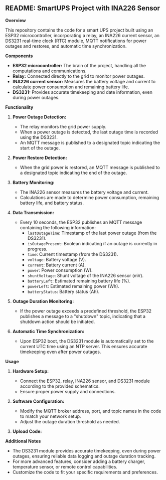 ## **README: SmartUPS Project with INA226 Sensor**

**Overview**

This repository contains the code for a smart UPS project built using an ESP32 microcontroller, incorporating a relay, an INA226 current sensor, an DS3231 real-time clock (RTC) module, MQTT notifications for power outages and restores, and automatic time synchronization.

**Components**

* **ESP32 microcontroller:** The brain of the project, handling all the computations and communications.
* **Relay:** Connected directly to the grid to monitor power outages.
* **INA226 current sensor:** Measures the battery voltage and current to calculate power consumption and remaining battery life.
* **DS3231:** Provides accurate timekeeping and date information, even during power outages.

**Functionality**

1. **Power Outage Detection:**
    * The relay monitors the grid power supply.
    * When a power outage is detected, the last outage time is recorded using the DS3231.
    * An MQTT message is published to a designated topic indicating the start of the outage.

2. **Power Restore Detection:**
    * When the grid power is restored, an MQTT message is published to a designated topic indicating the end of the outage.

3. **Battery Monitoring:**
   * The INA226 sensor measures the battery voltage and current.
   * Calculations are made to determine power consumption, remaining battery life, and battery status.

4. **Data Transmission:**
   * Every 10 seconds, the ESP32 publishes an MQTT message containing the following information:
     * `lastOutageTime`: Timestamp of the last power outage (from the DS3231).
     * `isOutagePresent`: Boolean indicating if an outage is currently in progress.
     * `time`: Current timestamp (from the DS3231).
     * `voltage`: Battery voltage (V).
     * `current`: Battery current (A).
     * `power`: Power consumption (W).
     * `shuntVoltage`: Shunt voltage of the INA226 sensor (mV).
     * `batteryLeft`: Estimated remaining battery life (%).
     * `powerLeft`: Estimated remaining power (Wh).
     * `batteryStatus`: Battery status (Ah).

5. **Outage Duration Monitoring:**
   * If the power outage exceeds a predefined threshold, the ESP32 publishes a message to a "shutdown" topic, indicating that a shutdown action should be initiated.

6. **Automatic Time Synchronization:**

    * Upon ESP32 boot, the DS3231 module is automatically set to the current UTC time using an NTP server. This ensures accurate timekeeping even after power outages.

**Usage**

1. **Hardware Setup:**
   * Connect the ESP32, relay, INA226 sensor, and DS3231 module according to the provided schematics.
   * Ensure proper power supply and connections.

2. **Software Configuration:**
   * Modify the MQTT broker address, port, and topic names in the code to match your network setup.
   * Adjust the outage duration threshold as needed.

3. **Upload Code:**

**Additional Notes**

* The DS3231 module provides accurate timekeeping, even during power outages, ensuring reliable data logging and outage duration tracking.
* For more advanced features, consider adding a battery charger, temperature sensor, or remote control capabilities.
* Customize the code to fit your specific requirements and preferences.

